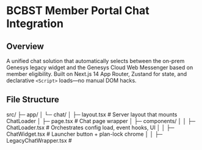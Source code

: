 # BCBST Member Portal Chat Integration

## Overview

A unified chat solution that automatically selects between the on-prem Genesys legacy widget and the Genesys Cloud Web Messenger based on member eligibility. Built on Next.js 14 App Router, Zustand for state, and declarative `<Script>` loads—no manual DOM hacks.

## File Structure

src/
├─ app/
│ └─ chat/
│ ├─ layout.tsx # Server layout that mounts ChatLoader
│ ├─ page.tsx # Chat page wrapper
│ ├─ components/
│ │ ├─ ChatLoader.tsx # Orchestrates config load, event hooks, UI
│ │ ├─ ChatWidget.tsx # Launcher button + plan-lock chrome
│ │ ├─ LegacyChatWrapper.tsx # <Script> + config for legacy widget
│ │ ├─ CloudChatWrapper.tsx # <Script> + init for Cloud Messenger
│ │ ├─ PlanInfoHeader.tsx # Displays current plan info
│ │ ├─ PlanSwitcherButton.tsx # “Switch Plan” button
│ │ ├─ TermsAndConditions.tsx # LOB-specific T&C copy
│ │ ├─ BusinessHoursBanner.tsx# Out-of-hours notification
│ │ ├─ ChatControls.tsx # Minimize/maximize/close buttons
│ │ ├─ ChatSession.tsx # Typing indicator & inactivity timeout
│ │ └─ ChatPersistence.tsx # Warn on unload, auto-minimize
│ └─ hooks/
│ ├─ useChatEventHandlers.ts # Subscribes CXBus & Messenger events
│ └─ usePlanSwitcherLock.ts # Locks/unlocks plan switcher UI
├─ stores/
│ └─ chatStore.ts # Zustand store: payload, state, actions
│ └─ planStore.ts # Zustand store: plans, selection, lock
├─ schemas/
│ └─ genesys.schema.ts # Zod schema for widget config
├─ types/
│ ├─ ChatError.ts # Domain‐specific ChatError class
│ ├─ ChatInfoResponse.ts # API response interface for /api/chat/info
│ └─ ChatDataPayload.ts # Payload interface for startChat
├─ utils/
│ └─ api/
│ ├─ memberService.ts # Axios instance + interceptors
│ └─ ChatService.ts # getChatInfo(), sendEmail, etc.
└─ app/
└─ api/
└─ chat/ # Next.js API routes
├─ chat-info/route.ts # GET /api/chat/info
├─ sendEmail/route.ts # POST /api/chat/sendEmail
├─ getPhoneAttributes/route.ts
└─ getEmail/route.ts
.env.local # NEXT_PUBLIC_GENESYS_CHAT_URL, CHAT_MODE_URL, etc.

## Installation & Setup

1. **Install**

   ```bash
   npm install zustand zod axios

   	2.	Copy your legacy assets into
   public/assets/genesys/widgets.min.js
   and any override CSS under public/assets/genesys/.
   	3.	Configure your environment variables in .env.local:
   ```

NEXT_PUBLIC_GENESYS_CHAT_URL=…
CHAT_MODE_URL=…
NEXT_PUBLIC_GC_ENV=…
NEXT_PUBLIC_GC_ORG_ID=…
NEXT_PUBLIC_GC_DEPLOYMENT_KEY=…
NEXT_PUBLIC_GC_QUEUE=…
PORTAL_SERVICES_URL=…
MEMBERSERVICE_CONTEXT_ROOT=…
IDCARDSERVICE_CONTEXT_ROOT=…
NEXT_PUBLIC_MEMBER_PORTAL_SOA_ENDPOINT=…

    4.	Run your dev server:

npm run dev

Usage

Mounting the Chat

In your app’s route:

// src/app/chat/layout.tsx
import ChatLoader from '@/app/chat/components/ChatLoader';
export default function ChatLayout({ children, params }) {
const memberId = Number(params.memberId);
const planId = params.planId;
return (
<>
<ChatLoader memberId={memberId} planId={planId} />
{children}
</>
);
}

// src/app/chat/page.tsx
export default function ChatPage() {
return (
<main className="p-4">
<h1 className="text-xl font-bold">Member Chat</h1>
<p>Click “Start Chat” above to connect.</p>
</main>
);
}

Core Flow 1. ChatLoader calls loadChatConfiguration(memberId, planId) on mount. 2. ChatLoader invokes useChatEventHandlers() to wire CXBus/Messenger events → store. 3. ChatLoader renders <ChatWidget> with:
• Pre-chat UI (PlanInfoHeader, PlanSwitcherButton, TermsAndConditions, Start Chat)
• Widget injection via <LegacyChatWrapper> or <CloudChatWrapper>
• In-chat UI (BusinessHoursBanner, ChatControls, ChatSession) 4. usePlanSwitcherLock locks/unlocks your plan switcher based on isChatActive. 5. All global state and actions live in chatStore.ts; plans live in planStore.ts.

API Routes
• GET /api/chat/info → returns ChatInfoResponse with eligibility, LOB, hours, routing.
• POST /api/chat/sendEmail → proxies to member service email endpoint.
• GET /api/chat/getPhoneAttributes → proxies to SOA OperationHours.
• GET /api/chat/getEmail → proxies to memberContactPreference.

Testing
• Unit tests for each component, hook, and store action.
• Integration tests covering:
• Legacy vs. Cloud flows
• Plan switching lock/unlock
• Business-hours banner
• Payload data refresh on plan swap
• Mock the /api/chat/info response to simulate different eligibility scenarios.

Troubleshooting
• Widget fails to load → verify asset URLs in public/assets/genesys and CSP headers.
• CORS errors → ensure NEXT_PUBLIC_GENESYS_CHAT_URL and CHAT_MODE_URL allow localhost or use a proxy route.
• Plan switcher not locking → confirm useChatEventHandlers is mounted and ChatControls dispatches startChat/endChat.
• Missing payload fields → check loadChatConfiguration maps all required fields into userData and formInputs.

⸻

This document reflects the final, production-ready implementation. All legacy DOM utilities have been replaced by Next.js <Script> wrappers and airtight state management.
